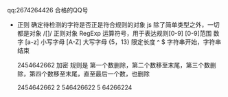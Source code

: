qq:2674264426 合格的QQ号

- 正则
  确定待检测的字符是否正是符合规则的对象
  js 除了简单类型之外，一切都是对象
  /[]/ 正则对象 RegExp
  运算符号，用于表达规则[0-9]
  [0-9]范围 数字
  [a-z] 小写字母
  [A-Z] 大写字母
  {5，13} 限定长度
   ^  $ 字符串开始，字符串结束

   2454642662 加密 
   规则是 第一个数删除，第二个数移至末尾，第三个数删除，第四个数移至末尾，直至最后一个数，也删除

   2454642662   2
   546426622    5
   64266224 
